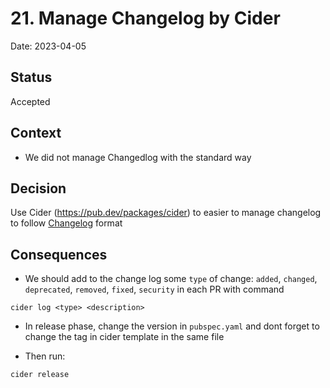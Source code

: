 # 21. Manage Changelog by Cider

Date: 2023-04-05

## Status

Accepted

## Context

- We did not manage Changedlog with the standard way

## Decision

Use Cider (https://pub.dev/packages/cider) to easier to manage changelog to follow [Changelog](https://keepachangelog.com/en/1.1.0/) format 

## Consequences

- We should add to the change log some `type` of change: `added`, `changed`, `deprecated`, `removed`, `fixed`, `security` in each PR with command
```
cider log <type> <description>
```

- In release phase, change the version in `pubspec.yaml` and dont forget to change the tag in cider template in the same file

- Then run:
```
cider release
```